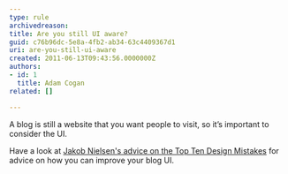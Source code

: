 ```yaml
---
type: rule
archivedreason: 
title: Are you still UI aware?
guid: c76b96dc-5e8a-4fb2-ab34-63c4409367d1
uri: are-you-still-ui-aware
created: 2011-06-13T09:43:56.0000000Z
authors:
- id: 1
  title: Adam Cogan
related: []

---
```


A blog is still a website that you want people to visit, so it’s important to consider the UI.

<!--endintro-->

Have a look at [Jakob Nielsen's advice on the Top Ten Design Mistakes](http&#58;//www.nngroup.com/articles/weblog-usability-top-ten-mistakes/) for advice on how you can improve your blog UI.
